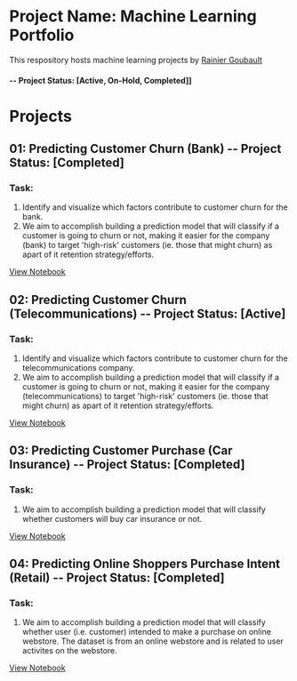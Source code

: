 # Project Name: Machine Learning Portfolio
This respository hosts machine learning projects by [Rainier Goubault](https://www.linkedin.com/in/rainiergoubault/)

#### -- Project Status: [Active, On-Hold, Completed]]

# Projects

## 01: Predicting Customer Churn (Bank) -- Project Status: [Completed]
### Task:
1. Identify and visualize which factors contribute to customer churn for the bank.
2. We aim to accomplish building a prediction model that will classify if a customer is going to churn or not, making it easier for the company (bank) to target 'high-risk' customers (ie. those that might churn) as apart of it retention strategy/efforts.

[View Notebook](https://nbviewer.org/github/rgoubault/ml_portfolio/blob/main/predict-customer-churn/notebook/CustomerChurn_Bank.ipynb)


## 02: Predicting Customer Churn (Telecommunications) -- Project Status: [Active]
### Task:
1. Identify and visualize which factors contribute to customer churn for the telecommunications company.
2. We aim to accomplish building a prediction model that will classify if a customer is going to churn or not, making it easier for the company (telecommunications) to target 'high-risk' customers (ie. those that might churn) as apart of it retention strategy/efforts.

[View Notebook](https://github.com/rgoubault/machine_learning/blob/main/customer_churn_telco.ipynb)


## 03: Predicting Customer Purchase (Car Insurance) -- Project Status: [Completed]
### Task:
1. We aim to accomplish building a prediction model that will classify whether customers will buy car insurance or not. 

[View Notebook](https://nbviewer.org/github/rgoubault/ml_portfolio/blob/main/predict-customer-purchase/notebook/CustomerPurchase_Insurance.ipynb)


## 04: Predicting Online Shoppers Purchase Intent (Retail) -- Project Status: [Completed]
### Task:
1. We aim to accomplish building a prediction model that will classify whether user (i.e. customer) intended to make a purchase on online webstore. The dataset is from an online webstore and is related to user activites on the webstore.

[View Notebook](https://github.com/rgoubault/machine_learning/blob/main/online_shoppers.ipynb)
